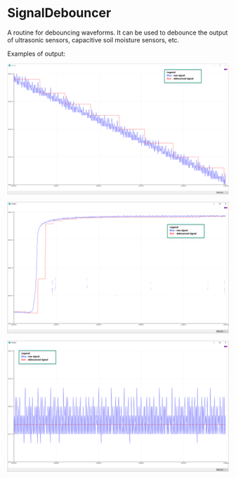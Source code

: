 # SignalDebouncer
 A routine for debouncing waveforms. It can be used to debounce the output of ultrasonic sensors, capacitive soil moisture sensors, etc.
 
 Examples of output:
 
![alt text](https://github.com/DoffD/SignalDebouncer/blob/master/outputSample1.png "Output example 1")

![alt text](https://github.com/DoffD/SignalDebouncer/blob/master/outputSample2.png "Output example 2")

![alt text](https://github.com/DoffD/SignalDebouncer/blob/master/outputSample3.png "Output example 3")
